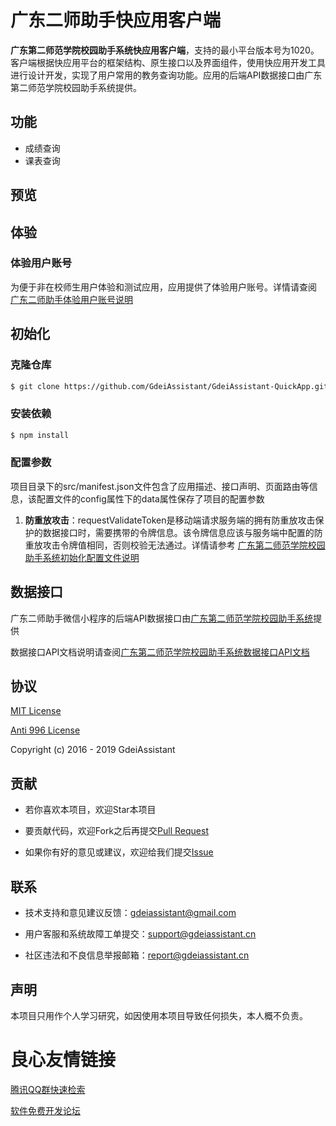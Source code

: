  
   
 

# 广东二师助手快应用客户端

**广东第二师范学院校园助手系统快应用客户端**，支持的最小平台版本号为1020。客户端根据快应用平台的框架结构、原生接口以及界面组件，使用快应用开发工具进行设计开发，实现了用户常用的教务查询功能。应用的后端API数据接口由广东第二师范学院校园助手系统提供。

## 功能

- 成绩查询
- 课表查询

## 预览

 
   
   
   
 

## 体验

### 体验用户账号

为便于非在校师生用户体验和测试应用，应用提供了体验用户账号。详情请查阅 [广东二师助手体验用户账号说明](https://github.com/GdeiAssistant/GdeiAssistant#%E4%BD%93%E9%AA%8C)

## 初始化

### 克隆仓库

```bash
$ git clone https://github.com/GdeiAssistant/GdeiAssistant-QuickApp.git
```

### 安装依赖

```bash
$ npm install
```

### 配置参数

项目目录下的src/manifest.json文件包含了应用描述、接口声明、页面路由等信息，该配置文件的config属性下的data属性保存了项目的配置参数

1. **防重放攻击**：requestValidateToken是移动端请求服务端的拥有防重放攻击保护的数据接口时，需要携带的令牌信息。该令牌信息应该与服务端中配置的防重放攻击令牌值相同，否则校验无法通过。详情请参考 [广东第二师范学院校园助手系统初始化配置文件说明](https://github.com/GdeiAssistant/GdeiAssistant/blob/master/README.md#%E9%85%8D%E7%BD%AE%E6%96%87%E4%BB%B6)


## 数据接口

广东二师助手微信小程序的后端API数据接口由[广东第二师范学院校园助手系统](https://github.com/GdeiAssistant/GdeiAssistant)提供

数据接口API文档说明请查阅[广东第二师范学院校园助手系统数据接口API文档](https://github.com/GdeiAssistant/GdeiAssistant/wiki)

## 协议

[MIT License](http://opensource.org/licenses/MIT)

[Anti 996 License](https://github.com/996icu/996.ICU/blob/master/LICENSE)

Copyright (c) 2016 - 2019 GdeiAssistant

## 贡献

- 若你喜欢本项目，欢迎Star本项目

- 要贡献代码，欢迎Fork之后再提交[Pull Request](https://github.com/GdeiAssistant/GdeiAssistant-QuickApp/pulls)

- 如果你有好的意见或建议，欢迎给我们提交[Issue](https://github.com/GdeiAssistant/GdeiAssistant-QuickApp/issues)

## 联系

- 技术支持和意见建议反馈：[gdeiassistant@gmail.com](mailto:gdeiassistant@gmail.com)

- 用户客服和系统故障工单提交：[support@gdeiassistant.cn](mailto:support@gdeiassistant.cn)

- 社区违法和不良信息举报邮箱：[report@gdeiassistant.cn](mailto:report@gdeiassistant.cn)

## 声明

本项目只用作个人学习研究，如因使用本项目导致任何损失，本人概不负责。


 # 良心友情链接

[腾讯QQ群快速检索](http://u.720life.cn/s/8cf73f7c)

[软件免费开发论坛](http://u.720life.cn/s/bbb01dc0)